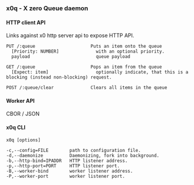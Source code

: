 ### x0q - X zero Queue daemon

#### HTTP client API

Links against x0 http server api to expose HTTP API.

    PUT /:queue                     Puts an item onto the queue
      [Priority: NUMBER]              with an optional priority.
      payload                         queue payload 

    GET /:queue                     Pops an item from the queue
      [Expect: item]                  optionally indicate, that this is a blocking (instead non-blocking) request.

    POST /:queue/clear              Clears all items in the queue

#### Worker API

CBOR / JSON


#### x0q CLI

    x0q [options]

    -c,--config=FILE        path to configuration file.
    -d,--daemonize          Daemonizing, fork into background.
    -b,--http-bind=IPADDR   HTTP listener address.
    -p,--http-port=PORT     HTTP listener port.
    -B,--worker-bind        worker listener address.
    -P,--worker-port        worker listener port.

